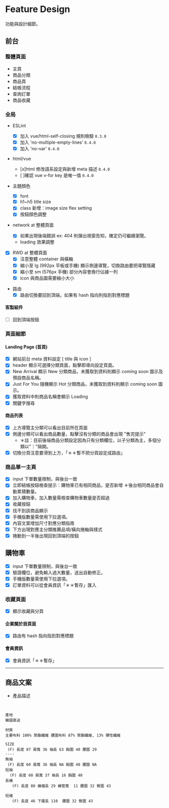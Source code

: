 # Feature Design

功能與設計細節。

## 前台

### 整體頁面

- 主頁
- 商品分類
- 商品頁
- 結帳流程
- 查詢訂單
- 商品收藏

### 全局

- ESLint
  - [x] 加入 vue/html-self-closing 規則檢驗 `0.3.0`
  - [x] 加入 'no-multiple-empty-lines' `0.4.0`
  - [x] 加入 'no-var' `0.4.0`
- html/vue

  - [x]html 修改語系設定與新增 meta 描述 `0.4.0`
  - [ ]確認 vue v-for key 是唯一值 `0.4.0`

- 主題顏色

  - [x] font
  - [x] h1~h5 title size
  - [x] class 新增：image size flex setting
  - [x] 按鈕顏色調整

- network at 整體頁面

  - [x] 如果出現後端錯誤 ex: 404 則彈出視窗告知，確定仍可繼續瀏覽。
  - loading 效果調整

- [x] RWD at 整體頁面
  - [x] 注意整體 container 與橫軸
  - [x] 縮小至 lg (992px 平板或手機) 顯示側邊導覽，切換路由要把導覽隱藏
  - [x] 縮小至 sm (576px 手機) 部分內容會換行佔據一列
  - [x] icon 與商品圖需要縮小大小
- 路由
  - [x] 路由切換要回到頂端，如果有 hash 指向則指到對應標題

#### 客製組件

- [ ] 回到頂端按鈕

### 頁面細節

#### Landing Page (首頁)

- [x] 網站前台 meta 資料設定 [ title 與 icon ]
- [x] header 顯示可選擇分類頁面，點擊即導向設定頁面。
- [x] New Arrival 顯示 New 分類商品，未獲取到資料則顯示 coming soon 圖示及預設商品名稱。
- [x] Just For You 隨機顯示 Hot 分類商品，未獲取到資料則顯示 coming soon 圖示。
- [x] 獲取資料中則商品名稱會顯示 Loading
- [x] 關鍵字搜尋

#### 商品列表

- [x] 上方導覽主分類可以看出目前所在頁面
- [x] 側邊分類可以看出商品數量，點擊沒有分類的商品會出現 "售完提示"
  - ＊註：目前後端商品分類設定因為只有分類欄位，以子分類為主，多個分類以"｜"隔開。
- [x] 切換分頁注意要滑到上方，「＊＊暫不把分頁設定成路由」

### 商品單一主頁

- [x] input 下單數量限制，與後台一致
- [x] 立即結帳按鈕檢查提示：購物車已有相同商品，是否新增
      ＊後台相同商品會自動累積數量。
- [x] 加入購物車，加入數量需檢查購物車數量是否超過
- [x] 收藏按鈕
- [x] 找不到該商品顯示
- [x] 手機版數量需使用下拉選項。
- [x] 內容文案增加尺寸對應分類指南
- [x] 下方出現對應主分類推薦品項/橫向捲軸與樣式
- [x] 捲動到一半後出現回到頂端的按鈕

## 購物車

- [x] input 下單數量限制，與後台一致
- [x] 驗證欄位，避免輸入過大數量，送出自動修正。
- [x] 手機版數量需使用下拉選項。
- [x] 訂單資料可以從會員資訊「＊＊暫存」匯入

### 收藏頁面

- [x] 顯示收藏與分頁

#### 企業關於我頁面

- [x] 路由有 hash 指向指到對應標題

#### 會員資訊

- [x] 會員資訊「＊＊暫存」

---

## 商品文案

- 產品描述

```


產地
韓國直送

材質
主要布料 100% 聚酯纖維 腰圍布料 87% 聚酯纖維, 13% 彈性纖維

SIZE
 (F) 長度 87 肩寬 36 袖長 63 胸圍 40 腰圍 29
----
無袖
 (F) 長度 60 肩寬 36 袖長 NA 胸圍 40 腰圍 NA
短袖
  (F) 長度 60 肩寬 37 袖長 16 胸圍 40
長褲
   (F) 長度 80 褲檔長 29 褲管寬	 11 腰圍 32 臀圍 43

短裙
   (F) 長度 46 下擺長 110  腰圍 32 臀圍 43

```
